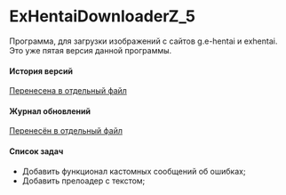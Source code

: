 # ExHentaiDownloaderZ_5
Программа, для загрузки изображений с сайтов g.e-hentai и exhentai.
Это уже пятая версия данной программы.

#### История версий
[Перенесена в отдельный файл](https://github.com/Zaharatot/ExHentaiDownloaderZ_5/blob/master/HISTORY.md)

#### Журнал обновлений
[Перенесён в отдельный файл](https://github.com/Zaharatot/ExHentaiDownloaderZ_5/blob/master/CHANGELOG.md)

#### Список задач
+ Добавить функционал кастомных сообщений об ошибках;
+ Добавить прелоадер с текстом;
